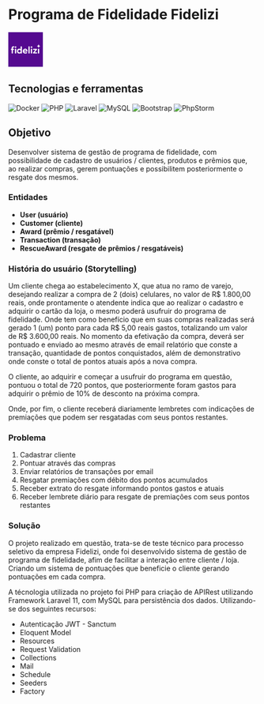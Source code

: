 # Programa de Fidelidade Fidelizi
<img src="/fidelizi/docs/fidelizi-logo.png" width="70px">

## Tecnologias e ferramentas

![Docker](https://img.shields.io/badge/docker-%230db7ed.svg?style=for-the-badge&logo=docker&logoColor=white)
![PHP](https://img.shields.io/badge/php-%23777BB4.svg?style=for-the-badge&logo=php&logoColor=white)
![Laravel](https://img.shields.io/badge/laravel-%23FF2D20.svg?style=for-the-badge&logo=laravel&logoColor=white)
![MySQL](https://img.shields.io/badge/mysql-4479A1.svg?style=for-the-badge&logo=mysql&logoColor=white)
![Bootstrap](https://img.shields.io/badge/bootstrap-%238511FA.svg?style=for-the-badge&logo=bootstrap&logoColor=white)
![PhpStorm](https://img.shields.io/badge/phpstorm-143?style=for-the-badge&logo=phpstorm&logoColor=black&color=black&labelColor=darkorchid)

## Objetivo

Desenvolver sistema de gestão de programa de fidelidade, com possibilidade de cadastro de usuários / clientes, produtos e prêmios que, ao realizar compras, gerem pontuações e possibilitem posteriormente o resgate dos mesmos.

### Entidades

- **User (usuário)**
- **Customer (cliente)**
- **Award (prêmio / resgatável)**
- **Transaction (transação)**
- **RescueAward (resgate de prêmios / resgatáveis)**

### História do usuário (Storytelling)

Um cliente chega ao estabelecimento X, que atua no ramo de varejo, desejando realizar a compra de 2 (dois) celulares, no valor de R\$ 1.800,00 reais, onde prontamente o atendente indica que ao realizar o cadastro e adquirir o cartão da loja, o mesmo poderá usufruir do programa de fidelidade. Onde tem como benefício que em suas compras realizadas será gerado 1 (um) ponto para cada R\$ 5,00 reais gastos, totalizando um valor de R\$ 3.600,00 reais. No momento da efetivação da compra, deverá ser pontuado e enviado ao mesmo através de email relatório que conste a transação, quantidade de pontos conquistados, além de demonstrativo onde conste o total de pontos atuais após a nova compra.

O cliente, ao adquirir e começar a usufruir do programa em questão, pontuou o total de 720 pontos, que posteriormente foram gastos para adquirir o prêmio de 10% de desconto na próxima compra.

Onde, por fim, o cliente receberá diariamente lembretes com indicações de premiações que podem ser resgatadas com seus pontos restantes.


### Problema

1. Cadastrar cliente
2. Pontuar através das compras
3. Enviar relatórios de transações por email
4. Resgatar premiações com débito dos pontos acumulados
5. Receber extrato do resgate informando pontos gastos e atuais
6. Receber lembrete diário para resgate de premiações com seus pontos restantes

### Solução

O projeto realizado em questão, trata-se de teste técnico para processo seletivo da empresa Fidelizi, onde foi desenvolvido sistema de gestão de programa de fidelidade, afim de facilitar a interação entre cliente / loja. Criando um sistema de pontuações que beneficie o cliente gerando pontuações em cada compra.

A técnologia utilizada no projeto foi PHP para criação de APIRest utilizando Framework Laravel 11, com MySQL para persistência dos dados.
Utilizando-se dos seguintes recursos:

- Autenticação JWT - Sanctum
- Eloquent Model
- Resources
- Request Validation
- Collections
- Mail
- Schedule
- Seeders
- Factory
